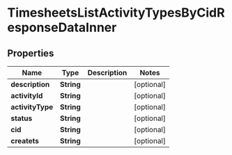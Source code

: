 

# TimesheetsListActivityTypesByCidResponseDataInner


## Properties

| Name | Type | Description | Notes |
|------------ | ------------- | ------------- | -------------|
|**description** | **String** |  |  [optional] |
|**activityId** | **String** |  |  [optional] |
|**activityType** | **String** |  |  [optional] |
|**status** | **String** |  |  [optional] |
|**cid** | **String** |  |  [optional] |
|**createts** | **String** |  |  [optional] |



